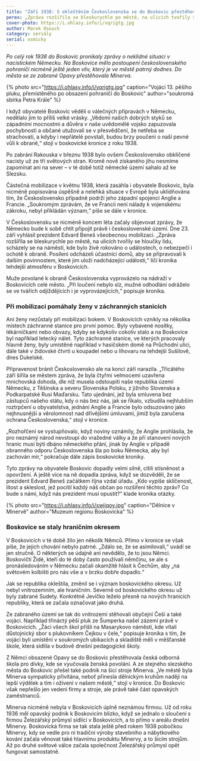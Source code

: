 ```yaml
---
title: "Září 1938: S okleštěním Československa se do Boskovic přestěhovala Minerva"
perex: „Zpráva rozšířila se bleskurychle po městě, na ulicích tvořily se hloučky lidu, scházely se na náměstí, kde bylo živě rokováno o událostech, o nebezpečí i ochotě k obraně.“
cover-photo: https://i.ohlasy.info/i/vqrigtg.jpg
author: Marek Osouch
category: seriály
serial: osmicky
---
```


*Po celý rok 1938 do Boskovic pronikaly zprávy o neklidné situaci v nacistickém Německu. Na Boskovice mělo postoupení československého pohraničí nicméně ještě jeden vliv, který je ve městě patrný dodnes. Do města se ze zabrané Opavy přestěhovala Minerva.*

{% photo src="https://i.ohlasy.info/i/vqrigtg.jpg" caption="Vojáci 13. pěšího pluku, přemístěného po obsazení pohraničí do Boskovic" author="soukromá sbírka Petra Krále" %}

I když obyvatelé Boskovic věděli o válečných přípravách v Německu, nedělalo jim to příliš velké vrásky. „Vědomí našich dobrých styků se západními mocnostmi a důvěra v naše uvědomělé vojsko zapuzovala pochybnosti a občané utužovali se v přesvědčení, že netřeba se strachovati, a kdyby i nepřátelé povstali, budou brzy poučeni o naší pevné vůli k obraně,“ stojí v boskovické kronice z roku 1938.

Po zabrání Rakouska v březnu 1938 bylo ovšem Československo obklíčené nacisty už ze tří světových stran. Kromě nově získaného jihu nesmíme zapomínat ani na sever – v té době totiž německé území sahalo až ke Slezsku.

Částečná mobilizace v květnu 1938, která zasáhla i obyvatele Boskovic, byla nicméně popisována úspěšně a nelehká situace v Evropě byla uklidňována tím, že Československo případně podrží jeho západní spojenci Anglie a Francie. „Soukromým zprávám, že ve Francii není nálady k vojenskému zákroku, nebyl přikládán význam,“ píše se dále v kronice.

V Československu se nicméně koncem léta začaly objevovat zprávy, že Německo bude k sobě chtít připojit právě i československé území. Dne 23. září vyhlásil prezident Edvard Beneš všeobecnou mobilizaci. „Zpráva rozšířila se bleskurychle po městě, na ulicích tvořily se hloučky lidu, scházely se na náměstí, kde bylo živě rokováno o událostech, o nebezpečí i ochotě k obraně. Posíleni odcházeli účastníci domů, aby se připravovali k dalším povinnostem, které jim uloží nadcházející události,“ líčí kronika tehdejší atmosféru v Boskovicích.

Muže povolané k obraně Československa vyprovázelo na nádraží v Boskovicích celé město. „Při loučení nebylo slz, mužné odhodlání odráželo se ve tvářích odjíždějících i je vyprovázejících,“ popisuje kronika.

### Při mobilizaci pomáhaly ženy v záchranných stanicích

Ani ženy nezůstaly při mobilizaci bokem. V Boskovicích vznikly na několika místech záchranné stanice pro první pomoc. Byly vybavené nosítky, lékárničkami nebo obvazy, kdyby se kdykoliv cokoliv stalo a na Boskovice byl například letecký nálet. Tyto záchranné stanice, ve kterých pracovaly hlavně ženy, byly umístěné například v hasičském domě na Průchodní ulici, dále také v židovské čtvrti u koupadel nebo u lihovaru na tehdejší Sušilově, dnes Dukelské.

Připravenost bránit Československo ale na konci září narazila. „Třicátého září šířila se městem zpráva, že byla čtyřmi velmocemi uzavřena mnichovská dohoda, dle níž musela odstoupiti naše republika území Německu, z Těšínska a severu Slovenska Polsku, z jižního Slovenska a Podkarpatské Rusi Maďarsku. Tato ujednání, jež byla smluvena bez zástupců našeho státu, kdy o nás bez nás, jak se říkalo, vzbudila nejhlubším roztrpčení u obyvatelstva, jednání Anglie a Francie bylo odsuzováno jako nejhnusnější a věrolomnost nad dřívějšími úmluvami, jimiž byla zaručena ochrana Československa,“ stojí v kronice.

„Rozhořčení se vystupňovalo, když noviny oznámily, že Anglie prohlásila, že pro neznámý národ nevstoupí do vražedné války a že při stanovení nových hranic musí býti dbáno německého přání, jinak by Anglie v případě obranného odporu Československa šla po boku Německa, aby byl zachován mír,“ pokračuje dále zápis boskovické kroniky.

Tyto zprávy na obyvatele Boskovic dopadly velmi silně, cítili stísněnost a opovržení. A ještě více na ně dopadla zpráva, když se dozvěděli, že se prezident Edvard Beneš začátkem října vzdal úřadu. „Kdo vypíše sklíčenost, lítost a skleslost, jež pocítil každý náš občan po rozšíření těchto zpráv? Co bude s námi, když nás prezident musí opustit?“ klade kronika otázky.

{% photo src="https://i.ohlasy.info/i/xwjiqoy.jpg" caption="Dělnice v Minervě" author="Muzeum regionu Boskovicka" %}

### Boskovice se staly hraničním okresem

V Boskovicích v té době žilo jen několik Němců. Přímo v kronice se však píše, že jejich chování nebylo patrné. „Zdálo se, že se asimilovali,“ uvádí se jen stručně. O některých se údajně ani nevědělo, že to jsou Němci. Boskovičtí Židé, kteří do té doby často používali němčinu, se ale s pronásledováním v Německu začali okamžitě hlásit k Čechům, aby „na světovém kolbišti pro nás vše a v brzku dobře dopadlo.“

Jak se republika okleštila, změnil se i význam boskovického okresu. Už nebyl vnitrozemním, ale hraničním. Severně od boskovického okresu už byly zabrané Sudety. Konkrétně Jevíčko leželo přesně na nových hranicích republiky, která se začala označovat jako druhá.

Ze zabraného území se tak do vnitrozemí stěhovali obyčejní Češi a také vojáci. Například třináctý pěší pluk ze Šumperka našel zázemí právě v Boskovicích. „Žáci všech škol přišli na Masarykovo náměstí, kde vítali důstojnický sbor s plukovníkem Čejkou v čele,“ popisuje kronika s tím, že vojáci byli umístěni v soukromých ubikacích a skladiště měli v měšťanské škole, která sídlila v budově dnešní pedagogické školy.

Z Němci obsazené Opavy se do Boskovic přestěhovala česká odborná škola pro dívky, kde se vyučovala ženská povolání. A ze stejného slezského města do Boskovic přešel také podnik na šicí stroje Minerva. „Ve městě byla Minerva sympaticky přivítána, neboť přinesla dělnickým kruhům naději na lepší výdělek a tím i oživení v našem městě,“ stojí v kronice. Do Boskovic však nepřešlo jen vedení firmy a stroje, ale právě také část opavských zaměstnanců.

Minerva nicméně nebyla v Boskovicích úplně neznámou firmou. Už od roku 1936 měl opavský podnik k Boskovicím blízko, když se jednalo o sloučení s firmou Železářský průmysl sídlící v Boskovicích, a to přímo v areálu dnešní Minervy. Boskovická firma se tak stala ještě před rokem 1938 pobočkou Minervy, kdy se vedle pro ni tradiční výroby stavebního a nábytkového kování začala věnovat také hlavnímu produktu Minervy, a to šicím strojům. Až po druhé světové válce začala společnost Železářský průmysl opět fungovat samostatně.
